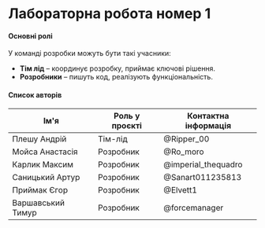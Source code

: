 # Лабораторна робота номер 1

#### **Основні ролі**
У команді розробки можуть бути такі учасники:
- **Тім лід** – координує розробку, приймає ключові рішення.
- **Розробники** – пишуть код, реалізують функціональність.

#### **Список авторів**
| Ім'я | Роль у проєкті | Контактна інформація |  
|------|----------------|--------------------|  
| Плешу Андрій | Тім-лід        | @Ripper_00 |  
| Мойса Анастасія | Розробник      | @Ro_moro |  
| Карлик Максим | Розробник      | @imperial_thequadro |  
| Саницький Артур | Розробник      | @Sanart011235813 |  
| Приймак Єгор | Розробник      | @Elvett1 |  
| Варшавський Тимур | Розробник      | @forcemanager |  
